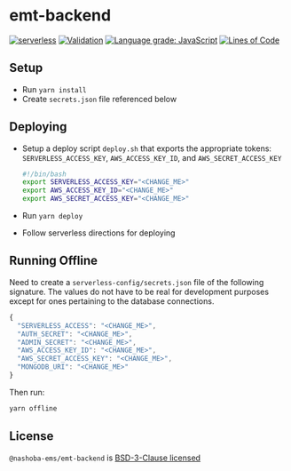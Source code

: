 # emt-backend

[![serverless](http://public.serverless.com/badges/v3.svg)](http://www.serverless.com) [![Validation](https://github.com/Nashoba-EMS/emt-backend/actions/workflows/validation.yml/badge.svg)](https://github.com/Nashoba-EMS/emt-backend/actions/workflows/validation.yml) [![Language grade: JavaScript](https://img.shields.io/lgtm/grade/javascript/g/jtaylorchang/emt-backend.svg?logo=lgtm&logoWidth=18)](https://lgtm.com/projects/g/jtaylorchang/emt-backend/context:javascript) [![Lines of Code](https://tokei.rs/b1/github/jtaylorchang/emt-backend)](https://github.com/jtaylorchang/emt-backend)

## Setup

- Run `yarn install`
- Create `secrets.json` file referenced below

## Deploying

- Setup a deploy script `deploy.sh` that exports the appropriate tokens: `SERVERLESS_ACCESS_KEY`, `AWS_ACCESS_KEY_ID`, and `AWS_SECRET_ACCESS_KEY`

  ```bash
  #!/bin/bash
  export SERVERLESS_ACCESS_KEY="<CHANGE_ME>"
  export AWS_ACCESS_KEY_ID="<CHANGE_ME>"
  export AWS_SECRET_ACCESS_KEY="<CHANGE_ME>"
  ```

- Run `yarn deploy`
- Follow serverless directions for deploying

## Running Offline

Need to create a `serverless-config/secrets.json` file of the following signature. The values do not have to be real for development purposes except for ones pertaining to the database connections.

```javascript
{
  "SERVERLESS_ACCESS": "<CHANGE_ME>",
  "AUTH_SECRET": "<CHANGE_ME>",
  "ADMIN_SECRET": "<CHANGE_ME>",
  "AWS_ACCESS_KEY_ID": "<CHANGE_ME>",
  "AWS_SECRET_ACCESS_KEY": "<CHANGE_ME>",
  "MONGODB_URI": "<CHANGE_ME>"
}
```

Then run:

```bash
yarn offline
```

## License

`@nashoba-ems/emt-backend` is [BSD-3-Clause licensed](./LICENSE)
